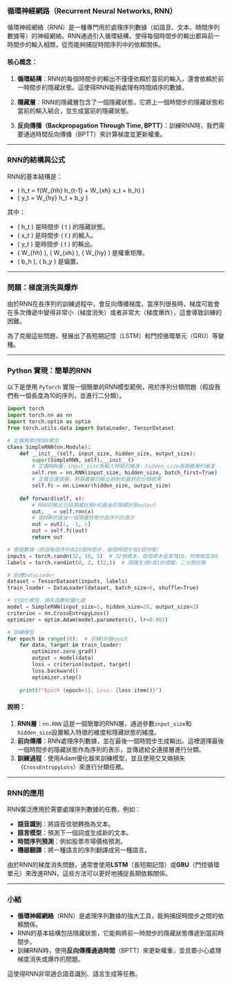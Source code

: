 ### 循環神經網路（Recurrent Neural Networks, RNN）

循環神經網絡（RNN）是一種專門用於處理序列數據（如語音、文本、時間序列數據等）的神經網絡。RNN通過引入循環結構，使得每個時間步的輸出都與前一時間步的輸入相關，從而能夠捕捉時間序列中的依賴關係。

#### 核心概念：
1. **循環結構**：RNN的每個時間步的輸出不僅僅依賴於當前的輸入，還會依賴於前一時間步的隱藏狀態。這使得RNN能夠處理有時間順序的數據。
   
2. **隱藏層**：RNN的隱藏層包含了一個隱藏狀態，它將上一個時間步的隱藏狀態和當前的輸入結合，並生成當前的隱藏狀態。

3. **反向傳播（Backpropagation Through Time, BPTT）**：訓練RNN時，我們需要通過時間反向傳播（BPTT）來計算梯度並更新權重。

---

### RNN的結構與公式

RNN的基本結構是：
- \( h_t = f(W_{hh} h_{t-1} + W_{xh} x_t + b_h) \)
- \( y_t = W_{hy} h_t + b_y \)

其中：
- \( h_t \) 是時間步 \( t \) 的隱藏狀態。
- \( x_t \) 是時間步 \( t \) 的輸入。
- \( y_t \) 是時間步 \( t \) 的輸出。
- \( W_{hh} \), \( W_{xh} \), \( W_{hy} \) 是權重矩陣。
- \( b_h \), \( b_y \) 是偏置。

---

### 問題：梯度消失與爆炸

由於RNN在長序列的訓練過程中，會反向傳播梯度，當序列很長時，梯度可能會在多次傳遞中變得非常小（梯度消失）或者非常大（梯度爆炸），這會導致訓練的困難。

為了克服這些問題，發展出了長短期記憶（LSTM）和門控循環單元（GRU）等變種。

---

### Python 實現：簡單的RNN

以下是使用 `PyTorch` 實現一個簡單的RNN模型範例，用於序列分類問題（假設我們有一個長度為10的序列，並進行二分類）。

```python
import torch
import torch.nn as nn
import torch.optim as optim
from torch.utils.data import DataLoader, TensorDataset

# 定義簡單的RNN模型
class SimpleRNN(nn.Module):
    def __init__(self, input_size, hidden_size, output_size):
        super(SimpleRNN, self).__init__()
        # 定義RNN層，input_size為輸入特徵的維度，hidden_size為隱藏層的維度
        self.rnn = nn.RNN(input_size, hidden_size, batch_first=True)
        # 定義全連接層，將隱藏層的輸出映射到最終的分類結果
        self.fc = nn.Linear(hidden_size, output_size)
    
    def forward(self, x):
        # RNN的輸出包括隱藏狀態h和最後的隱藏狀態output
        out, _ = self.rnn(x)
        # 取RNN的最後一個隱藏狀態作為序列的表示
        out = out[:, -1, :]
        out = self.fc(out)
        return out

# 模擬數據（假設每個序列有10個時間步，每個時間步有5個特徵）
inputs = torch.randn(32, 10, 5)  # 32個樣本，每個樣本長度為10，特徵維度為5
labels = torch.randint(0, 2, (32,))  # 隨機生成0或1的標籤，二分類任務

# 創建DataLoader
dataset = TensorDataset(inputs, labels)
train_loader = DataLoader(dataset, batch_size=8, shuffle=True)

# 初始化模型、損失函數和優化器
model = SimpleRNN(input_size=5, hidden_size=20, output_size=2)
criterion = nn.CrossEntropyLoss()
optimizer = optim.Adam(model.parameters(), lr=0.001)

# 訓練模型
for epoch in range(10):  # 訓練10個epoch
    for data, target in train_loader:
        optimizer.zero_grad()
        output = model(data)
        loss = criterion(output, target)
        loss.backward()
        optimizer.step()
    
    print(f"Epoch {epoch+1}, Loss: {loss.item()}")
```

#### 說明：
1. **RNN層**：`nn.RNN` 這是一個簡單的RNN層，通過參數`input_size`和`hidden_size`設置輸入特徵的維度和隱藏狀態的維度。
2. **前向傳播**：RNN處理序列數據，並在最後一個時間步生成輸出。這裡選擇最後一個時間步的隱藏狀態作為序列的表示，並傳遞給全連接層進行分類。
3. **訓練過程**：使用Adam優化器來訓練模型，並且使用交叉熵損失（`CrossEntropyLoss`）來進行分類任務。

---

### RNN的應用

RNN廣泛應用於需要處理序列數據的任務，例如：
- **語音識別**：將語音信號轉換為文本。
- **語言模型**：預測下一個詞或生成新的文本。
- **時間序列預測**：例如股票市場價格預測。
- **機器翻譯**：將一種語言的序列翻譯成另一種語言。

由於RNN的梯度消失問題，通常會使用**LSTM**（長短期記憶）或**GRU**（門控循環單元）來改進RNN，這些方法可以更好地捕捉長期依賴關係。

---

### 小結
- **循環神經網絡**（RNN）是處理序列數據的強大工具，能夠捕捉時間步之間的依賴關係。
- RNN的基本結構包括隱藏狀態，它能夠將前一時間步的隱藏狀態傳遞到當前時間步。
- 訓練RNN時，使用**反向傳播通過時間**（BPTT）來更新權重，並且要小心處理梯度消失或爆炸的問題。

這使得RNN非常適合語音識別、語言生成等任務。